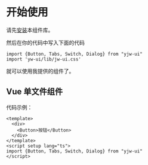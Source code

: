 # 开始使用

请先[安装](#/doc/install)本组件库。

然后在你的代码中写入下面的代码

```
import {Button, Tabs, Switch, Dialog} from "yjw-ui"
import 'yw-ui/lib/jw-ui.css'
```

就可以使用我提供的组件了。

## Vue 单文件组件

代码示例：

```
<template>
  <div>
    <Button>按钮</Button>
  </div>
</template>
<script setup lang="ts">
import {Button, Tabs, Switch, Dialog} from "yjw-ui"
</script>
```
